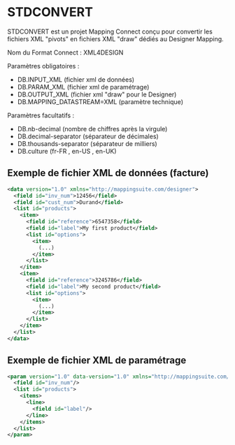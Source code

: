 # STDCONVERT
STDCONVERT est un projet Mapping Connect conçu pour convertir les fichiers XML "pivots" en fichiers XML "draw" dédiés au Designer Mapping.

Nom du Format Connect : XML4DESIGN

Paramètres obligatoires :
- DB.INPUT_XML (fichier xml de données)
- DB.PARAM_XML (fichier xml de paramétrage)
- DB.OUTPUT_XML (fichier xml "draw" pour le Designer)
- DB.MAPPING_DATASTREAM=XML (paramètre technique)

Paramètres facultatifs :
- DB.nb-decimal (nombre de chiffres après la virgule)
- DB.decimal-separator (séparateur de décimales)
- DB.thousands-separator (séparateur de milliers)
- DB.culture (fr-FR , en-US , en-UK)


## Exemple de fichier XML de données (facture)
```xml
<data version="1.0" xmlns="http://mappingsuite.com/designer">
  <field id="inv_num">12456</field>
  <field id="cust_num">Durand</field>
  <list id="products">
    <item>
      <field id="reference">6547358</field>
      <field id="label">My first product</field>
      <list id="options">
        <item>
          (...)
        </item>
      </list>
    </item>
    <item>
      <field id="reference">3245786</field>
      <field id="label">My second product</field>
      <list id="options">
        <item>
          (...)
        </item>
      </list>
    </item>
  </list>
</data>
```

## Exemple de fichier XML de paramétrage
```xml
<param version="1.0" data-version="1.0" xmlns="http://mappingsuite.com/designer">
  <field id="inv_num"/>
  <list id="products">
    <items>
      <line>
        <field id="label"/>
      </line>
    </items>
  </list>
</param>
```
